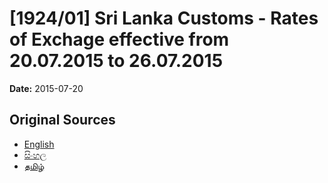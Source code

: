 # [1924/01] Sri Lanka Customs - Rates of Exchage effective from 20.07.2015 to 26.07.2015

**Date:** 2015-07-20

## Original Sources

- [English](https://documents.gov.lk/view/extra-gazettes/2015/7/1924-01_E.pdf)
- [සිංහල](https://documents.gov.lk/view/extra-gazettes/2015/7/1924-01_S.pdf)
- [தமிழ்](https://documents.gov.lk/view/extra-gazettes/2015/7/1924-01_T.pdf)
